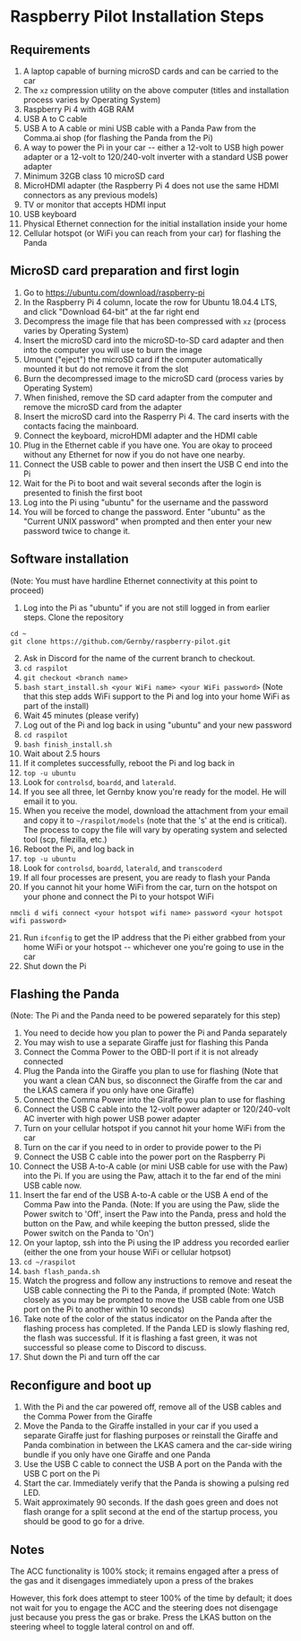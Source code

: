# Raspberry Pilot Installation Steps

## Requirements

1. A laptop capable of burning microSD cards and can be carried to the car
2. The `xz` compression utility on the above computer (titles and installation process varies by Operating System)
3. Raspberry Pi 4 with 4GB RAM
4. USB A to C cable
5. USB A to A cable or mini USB cable with a Panda Paw from the Comma.ai shop (for flashing the Panda from the Pi)
6. A way to power the Pi in your car -- either a 12-volt to USB high power adapter or a 12-volt to 120/240-volt inverter with a standard USB power adapter
7. Minimum 32GB class 10 microSD card
8. MicroHDMI adapter (the Raspberry Pi 4 does not use the same HDMI connectors as any previous models)
9. TV or monitor that accepts HDMI input
10. USB keyboard
11. Physical Ethernet connection for the initial installation inside your home
12. Cellular hotspot (or WiFi you can reach from your car) for flashing the Panda

## MicroSD card preparation and first login

1. Go to https://ubuntu.com/download/raspberry-pi
2. In the Raspberry Pi 4 column, locate the row for Ubuntu 18.04.4 LTS, and click "Download 64-bit" at the far right end
3. Decompress the image file that has been compressed with `xz` (process varies by Operating System)
4. Insert the microSD card into the microSD-to-SD card adapter and then into the computer you will use to burn the image
5. Umount ("eject") the microSD card if the computer automatically mounted it but do not remove it from the slot
6. Burn the decompressed image to the microSD card (process varies by Operating System)
7. When finished, remove the SD card adapter from the computer and remove the microSD card from the adapter
8. Insert the microSD card into the Rasperry Pi 4. The card inserts with the contacts facing the mainboard.
9. Connect the keyboard, microHDMI adapter and the HDMI cable
10. Plug in the Ethernet cable if you have one. You are okay to proceed without any Ethernet for now if you do not have one nearby.
10. Connect the USB cable to power and then insert the USB C end into the Pi
11. Wait for the Pi to boot and wait several seconds after the login is presented to finish the first boot
12. Log into the Pi using "ubuntu" for the username and the password
13. You will be forced to change the password. Enter "ubuntu" as the "Current UNIX password" when prompted and then enter your new password twice to change it.

## Software installation
(Note: You must have hardline Ethernet connectivity at this point to proceed)

1. Log into the Pi as "ubuntu" if you are not still logged in from earlier steps. Clone the repository

`cd ~`  
`git clone https://github.com/Gernby/raspberry-pilot.git`  

2. Ask in Discord for the name of the current branch to checkout.
3. `cd raspilot`
4. `git checkout <branch name>`
5. `bash start_install.sh <your WiFi name> <your WiFi password>` (Note that this step adds WiFi support to the Pi and log into your home WiFi as part of the install)
6. Wait 45 minutes (please verify)
7. Log out of the Pi and log back in using "ubuntu" and your new password
8. `cd raspilot`
9. `bash finish_install.sh`
10. Wait about 2.5 hours
11. If it completes successfully, reboot the Pi and log back in
12. `top -u ubuntu`
13. Look for `controlsd`, `boardd`, and `laterald`.
14. If you see all three, let Gernby know you're ready for the model. He will email it to you.
15. When you receive the model, download the attachment from your email and copy it to `~/raspilot/models` (note that the 's' at the end is critical). The process to copy the file will vary by operating system and selected tool (scp, filezilla, etc.)
16. Reboot the Pi, and log back in
17. `top -u ubuntu`
18. Look for `controlsd`, `boardd`, `laterald`, and `transcoderd`
19. If all four processes are present, you are ready to flash your Panda
20. If you cannot hit your home WiFi from the car, turn on the hotspot on your phone and connect the Pi to your hotspot WiFi

`nmcli d wifi connect <your hotspot wifi name> password <your hotspot wifi password>`

21. Run `ifconfig` to get the IP address that the Pi either grabbed from your home WiFi or your hotspot -- whichever one you're going to use in the car
22. Shut down the Pi

## Flashing the Panda
(Note: The Pi and the Panda need to be powered separately for this step)

1. You need to decide how you plan to power the Pi and Panda separately
2. You may wish to use a separate Giraffe just for flashing this Panda
3. Connect the Comma Power to the OBD-II port if it is not already connected
4. Plug the Panda into the Giraffe you plan to use for flashing (Note that you want a clean CAN bus, so disconnect the Giraffe from the car and the LKAS camera if you only have one Giraffe)
5. Connect the Comma Power into the Giraffe you plan to use for flashing
6. Connect the USB C cable into the 12-volt power adapter or 120/240-volt AC inverter with high power USB power adapter
7. Turn on your cellular hotspot if you cannot hit your home WiFi from the car
8. Turn on the car if you need to in order to provide power to the Pi
9. Connect the USB C cable into the power port on the Raspberry Pi
10. Connect the USB A-to-A cable (or mini USB cable for use with the Paw) into the Pi. If you are using the Paw, attach it to the far end of the mini USB cable now.
11. Insert the far end of the USB A-to-A cable or the USB A end of the Comma Paw into the Panda.
(Note: If you are using the Paw, slide the Power switch to 'Off', insert the Paw into the Panda, press and hold the button on the Paw, and while keeping the button pressed, slide the Power switch on the Panda to 'On')
12. On your laptop, ssh into the Pi using the IP address you recorded earlier (either the one from your house WiFi or cellular hotpsot)
13. `cd ~/raspilot`
14. `bash flash_panda.sh`
15. Watch the progress and follow any instructions to remove and reseat the USB cable connecting the Pi to the Panda, if prompted
(Note: Watch closely as you may be prompted to move the USB cable from one USB port on the Pi to another within 10 seconds)
16. Take note of the color of the status indicator on the Panda after the flashing process has completed. If the Panda LED is slowly flashing red, the flash was successful. If it is flashing a fast green, it was not successful so please come to Discord to discuss.
17. Shut down the Pi and turn off the car

## Reconfigure and boot up

1. With the Pi and the car powered off, remove all of the USB cables and the Comma Power from the Giraffe
2. Move the Panda to the Giraffe installed in your car if you used a separate Giraffe just for flashing purposes or reinstall the Giraffe and Panda combination in between the LKAS camera and the car-side wiring bundle if you only have one Giraffe and one Panda
3. Use the USB C cable to connect the USB A port on the Panda with the USB C port on the Pi
3. Start the car. Immediately verify that the Panda is showing a pulsing red LED.
4. Wait approximately 90 seconds. If the dash goes green and does not flash orange for a split second at the end of the startup process, you should be good to go for a drive.

## Notes

The ACC functionality is 100% stock; it remains engaged after a press of the gas and it disengages immediately upon a press of the brakes

However, this fork does attempt to steer 100% of the time by default; it does not wait for you to engage the ACC and the steering does not disengage just because you press the gas or brake. Press the LKAS button on the steering wheel to toggle lateral control on and off.
